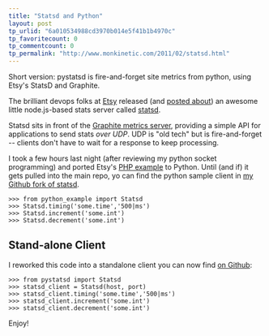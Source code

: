 ```yaml
---
title: "Statsd and Python"
layout: post
tp_urlid: "6a010534988cd3970b014e5f41b1b4970c"
tp_favoritecount: 0
tp_commentcount: 0
tp_permalink: "http://www.monkinetic.com/2011/02/statsd.html"
---
```

Short version: pystatsd is fire-and-forget site metrics from python, using Etsy's StatsD and Graphite.

The brilliant devops folks at [Etsy](http://etsy.com) released (and [posted about](http://codeascraft.etsy.com/2011/02/15/measure-anything-measure-everything/)) an awesome little node.js-based stats server called [statsd](https://github.com/etsy/statsd/).

Statsd sits in front of the [Graphite metrics server](http://graphite.wikidot.com/), providing a simple API for applications to send stats *over UDP*. UDP is "old tech" but is fire-and-forget -- clients don't have to wait for a response to keep processing.

I took a few hours last night (after reviewing my python socket programming) and ported Etsy's [PHP example](https://github.com/etsy/statsd/blob/master/php-example.php) to Python. Until (and if) it gets pulled into the main repo, yo can find the python sample client in [my Github fork of statsd](https://github.com/sivy/statsd/blob/master/python_example.py).

    >>> from python_example import Statsd
    >>> Statsd.timing('some.time','500|ms')
    >>> Statsd.increment('some.int')
    >>> Statsd.decrement('some.int')

## Stand-alone Client

I reworked this code into a standalone client you can now find [on Github](https://github.com/sivy/py-statsd):

    >>> from pystatsd import Statsd
    >>> statsd_client = Statsd(host, port)
    >>> statsd_client.timing('some.time','500|ms')
    >>> statsd_client.increment('some.int')
    >>> statsd_client.decrement('some.int')

Enjoy!
